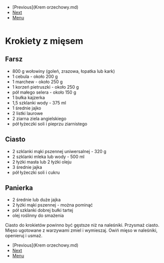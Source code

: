 <!-- Navigation Menu Start -->

- [Previous](Krem orzechowy.md)
- [Next](Lasagne.md)
- [Menu](README.md)

<div style="margin-bottom: 50px"></div>

<!-- /Navigation Menu Start -->

# Krokiety z mięsem

## Farsz

- 800 g wołowiny (goleń, zrazowa, łopatka lub kark)
- 1 cebula - około 200 g
- 1 marchew - około 250 g
- 1 korzeń pietruszki - około 250 g
- pół małego selera - około 150 g
- 1 bułka kajzerka
- 1,5 szklanki wody - 375 ml
- 1 średnie jajko
- 2 listki laurowe
- 2 ziarna ziela angielskiego
- pół łyżeczki soli i pieprzu ziarnistego

## Ciasto

- 2 szklanki mąki pszennej uniwersalnej - 320 g
- 2 szklanki mleka lub wody - 500 ml
- 2 łyżki masła lub 2 łyżki oleju
- 3 średnie jajka
- pół łyżeczki soli i cukru

## Panierka

- 2 średnie lub duże jajka
- 2 łyżki mąki pszennej - można pominąć
- pół szklanki dobrej bułki tartej
- olej roślinny do smażenia

Ciasto do krokietów powinno być gęstsze niż na naleśniki. Przysmaż ciasto. Mięso ugotowane z warzywami zmiel i wymieszaj. Owiń mięso w naleśniki, openieruj i usmaż. 

<!-- Navigation Menu End -->

- [Previous](Krem orzechowy.md)
- [Next](Lasagne.md)
- [Menu](README.md)

<div style="margin-bottom: 50px"></div>

<!-- /Navigation Menu End -->